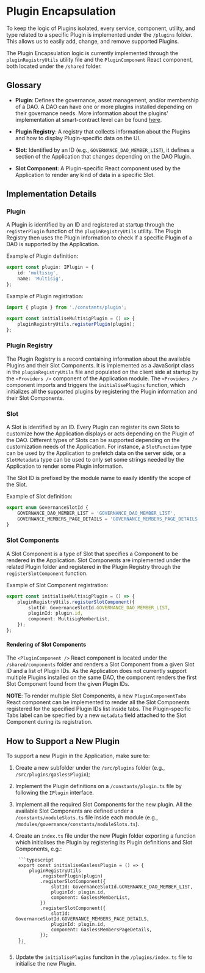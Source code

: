 # Plugin Encapsulation

To keep the logic of Plugins isolated, every service, component, utility, and type related to a specific Plugin is
implemented under the `/plugins` folder. This allows us to easily add, change, and remove supported Plugins.

The Plugin Encapsulation logic is currently implemented through the `pluginRegistryUtils` utility file and the
`PluginComponent` React component, both located under the `/shared` folder.

## Glossary

-   **Plugin**: Defines the governance, asset management, and/or membership of a DAO. A DAO can have one or more plugins
    installed depending on their governance needs. More information about the plugins' implementation at smart-contract
    level can be found [here](https://devs.aragon.org/osx/how-it-works/core/plugins/).

-   **Plugin Registry**: A registry that collects information about the Plugins and how to display Plugin-specific data
    on the UI.

-   **Slot**: Identified by an ID (e.g., `GOVERNANCE_DAO_MEMBER_LIST`), it defines a section of the Application that
    changes depending on the DAO Plugin.

-   **Slot Component**: A Plugin-specific React component used by the Application to render any kind of data in a
    specific Slot.

## Implementation Details

### Plugin

A Plugin is identified by an ID and registered at startup through the `registerPlugin` function of the
`pluginRegistryUtils` utility. The Plugin Registry then uses the Plugin information to check if a specific Plugin of a
DAO is supported by the Application.

Example of Plugin definition:

```typescript
export const plugin: IPlugin = {
    id: 'multisig',
    name: 'Multisig',
};
```

Example of Plugin registration:

```typescript
import { plugin } from './constants/plugin';

export const initialiseMultisigPlugin = () => {
    pluginRegistryUtils.registerPlugin(plugin);
};
```

### Plugin Registry

The Plugin Registry is a record containing information about the available Plugins and their Slot Components. It is
implemented as a JavaScript class in the `pluginRegistryUtils` file and populated on the client side at startup by the
`<Providers />` component of the Application module. The `<Providers />` component imports and triggers the
`initialisePlugins` function, which initializes all the supported plugins by registering the Plugin information and
their Slot Components.

### Slot

A Slot is identified by an ID. Every Plugin can register its own Slots to customize how the Application displays or acts
depending on the Plugin of the DAO. Different types of Slots can be supported depending on the customization needs of
the Application. For instance, a `SlotFunction` type can be used by the Application to prefetch data on the server side,
or a `SlotMetadata` type can be used to only set some strings needed by the Application to render some Plugin
information.

The Slot ID is prefixed by the module name to easily identify the scope of the Slot.

Example of Slot definition:

```typescript
export enum GovernanceSlotId {
    GOVERNANCE_DAO_MEMBER_LIST = 'GOVERNANCE_DAO_MEMBER_LIST',
    GOVERNANCE_MEMBERS_PAGE_DETAILS = 'GOVERNANCE_MEMBERS_PAGE_DETAILS',
}
```

### Slot Components

A Slot Component is a type of Slot that specifies a Component to be rendered in the Application. Slot Components are
implemented under the related Plugin folder and registered in the Plugin Registry through the `registerSlotComponent`
function.

Example of Slot Component registration:

```typescript
export const initialiseMultisigPlugin = () => {
    pluginRegistryUtils.registerSlotComponent({
        slotId: GovernanceSlotId.GOVERNANCE_DAO_MEMBER_LIST,
        pluginId: plugin.id,
        component: MultisigMemberList,
    });
};
```

#### Rendering of Slot Components

The `<PluginComponent />` React component is located under the `/shared/components` folder and renders a Slot Component
from a given Slot ID and a list of Plugin IDs. As the Application does not currently support multiple Plugins installed
on the same DAO, the component renders the first Slot Component found from the given Plugin IDs.

**NOTE**: To render multiple Slot Components, a new `PluginComponentTabs` React component can be implemented to render
all the Slot Components registered for the specified Plugin IDs list inside tabs. The Plugin-specific Tabs label can be
specified by a new `metadata` field attached to the Slot Component during its registration.

## How to Support a New Plugin

To support a new Plugin in the Application, make sure to:

1.  Create a new subfolder under the `/src/plugins` folder (e.g., `/src/plugins/gaslessPlugin`);

2.  Implement the Plugin definitions on a `/constants/plugin.ts` file by following the `IPlugin` interface.

3.  Implement all the required Slot Components for the new plugin. All the available Slot Components are defined under a
    `/constants/moduleSlots.ts` file inside each module (e.g., `/modules/governance/constants/moduleSlots.ts`).

4.  Create an `index.ts` file under the new Plugin folder exporting a function which initialises the Plugin by
    registering its Plugin definitions and Slot Components, e.g.:

         ```typescript
         export const initialiseGaslessPlugin = () => {
             pluginRegistryUtils
                 .registerPlugin(plugin)
                 .registerSlotComponent({
                     slotId: GovernanceSlotId.GOVERNANCE_DAO_MEMBER_LIST,
                     pluginId: plugin.id,
                     component: GaslessMemberList,
                 })
                 .registerSlotComponent({
                     slotId: GovernanceSlotId.GOVERNANCE_MEMBERS_PAGE_DETAILS,
                     pluginId: plugin.id,
                     component: GaslessMembersPageDetails,
                 });
         };
         ```

5.  Update the `initialisePlugins` funciton in the `/plugins/index.ts` file to initialise the new Plugin.
